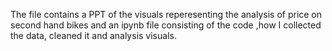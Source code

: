 The file contains a PPT of the visuals reperesenting the analysis of price on second hand bikes and an ipynb file consisting of the code ,how I collected the data, cleaned it and analysis visuals.
